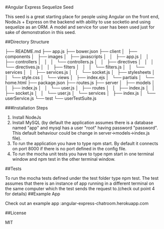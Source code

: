 #Angular Express Sequelize Seed

This seed is a great starting place for people using Angular on the front end, NodeJs + Express on the backend with ability to use socketio and using sequelize as an ORM.
A model and service for user has been used just for sake of demonstration in this seed. 

##Directory Structure


├── README.md
├── app.js
├── bower.json
├── client
│   ├── components
│   ├── images
│   ├── javascripts
│   │   ├── app.js
│   │   ├── controllers
│   │   │   └── controllers.js
│   │   ├── directives
│   │   │   └── directives.js
│   │   ├── filters
│   │   │   └── filters.js
│   │   └── services
│   │       ├── services.js
│   │       └── socket.js
│   ├── stylesheets
│   │   └── style.css
│   └── views
│       ├── index.ejs
│       └── partials
│           └── home.html
├── package.json
├── routes.js
├── server
│   ├── models
│   │   ├── index.js
│   │   └── user.js
│   ├── routes
│   │   ├── index.js
│   │   ├── socket.js
│   │   └── user.js
│   └── services
│       ├── index.js
│       └── userService.js
└── test
    └── userTestSuite.js

###Installation Steps

1. Install NodeJs
2. Install MySQL (by default the application assumes there is a database named "app" and mysql has a user "root" having password "password". This default behaviour could be change in server->models->index.js file).
3. To run the application you have to type npm start. By default it connects on port 8000 if there is no port defined in the config file.
4. To run the mocha unit tests you have to type npm start in one terminal window and npm test in the other terminal window.

##Tests

To run the mocha tests defined under the test folder type npm test. The test assumes that there is an instance of app running in a different terminal on the same computer which the test sends the request to.(check out point 4 for details)
##Example App

Check out an example app :angular-express-chatroom.herokuapp.com

##License

MIT
